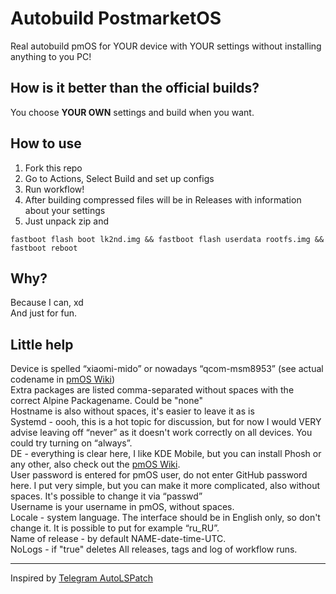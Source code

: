 # Autobuild PostmarketOS
Real autobuild pmOS for YOUR device with YOUR settings without installing anything to you PC!

## How is it better than the official builds?
You choose **YOUR OWN** settings and build when you want.

## How to use
1. Fork this repo  
2. Go to Actions, Select Build and set up configs  
3. Run workflow!  
4. After building compressed files will be in Releases with information about your settings  
5. Just unpack zip and  
```
fastboot flash boot lk2nd.img && fastboot flash userdata rootfs.img && fastboot reboot
```

## Why?
Because I can, xd  
And just for fun.

## Little help
Device is spelled “xiaomi-mido” or nowadays “qcom-msm8953” (see actual codename in [pmOS Wiki](https://wiki.postmarketos.org/wiki/Devices))  
Extra packages are listed comma-separated without spaces with the correct Alpine Packagename. Could be "none"  
Hostname is also without spaces, it's easier to leave it as is  
Systemd - oooh, this is a hot topic for discussion, but for now I would VERY advise leaving off “never” as it doesn't work correctly on all devices. You could try turning on “always”.  
DE - everything is clear here, I like KDE Mobile, but you can install Phosh or any other, also check out the [pmOS Wiki](https://wiki.postmarketos.org/wiki/Category:Interface).  
User password is entered for pmOS user, do not enter GitHub password here. I put very simple, but you can make it more complicated, also without spaces. It's possible to change it via “passwd”  
Username is your username in pmOS, without spaces.  
Locale - system language. The interface should be in English only, so don't change it. It is possible to put for example “ru_RU”.  
Name of release - by default NAME-date-time-UTC.  
NoLogs - if "true" deletes All releases, tags and log of workflow runs.

-----
Inspired by [Telegram AutoLSPatch](https://github.com/dsys1100/tg-autolspatch)
